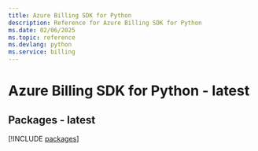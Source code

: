```yaml
---
title: Azure Billing SDK for Python
description: Reference for Azure Billing SDK for Python
ms.date: 02/06/2025
ms.topic: reference
ms.devlang: python
ms.service: billing
---
```

# Azure Billing SDK for Python - latest
## Packages - latest
[!INCLUDE [packages](billing-index.md)]